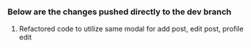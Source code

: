 <h3>Below are the changes pushed directly to the dev branch </h3>

<ol>
<li>Refactored code to utilize same modal for add post, edit post, profile edit</li>
</ol>
